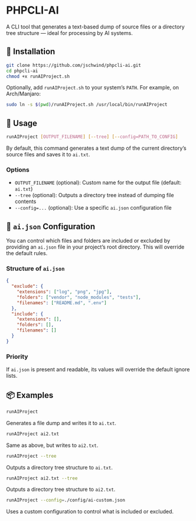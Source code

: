 # PHPCLI-AI

A CLI tool that generates a text-based dump of source files or a directory tree structure — ideal for processing by AI systems.

## 🔧 Installation

```bash
git clone https://github.com/jschwind/phpcli-ai.git
cd phpcli-ai
chmod +x runAIProject.sh
```

Optionally, add `runAIProject.sh` to your system’s `PATH`. For example, on Arch/Manjaro:

```bash
sudo ln -s $(pwd)/runAIProject.sh /usr/local/bin/runAIProject
```

## 🚀 Usage

```bash
runAIProject [OUTPUT_FILENAME] [--tree] [--config=PATH_TO_CONFIG]
```

By default, this command generates a text dump of the current directory’s source files and saves it to `ai.txt`.

### Options

* `OUTPUT_FILENAME` (optional): Custom name for the output file (default: `ai.txt`)
* `--tree` (optional): Outputs a directory tree instead of dumping file contents
* `--config=...` (optional): Use a specific `ai.json` configuration file

## 🧠 `ai.json` Configuration

You can control which files and folders are included or excluded by providing an `ai.json` file in your project’s root directory. This will override the default rules.

### Structure of `ai.json`

```json
{
  "exclude": {
    "extensions": ["log", "png", "jpg"],
    "folders": ["vendor", "node_modules", "tests"],
    "filenames": ["README.md", ".env"]
  },
  "include": {
    "extensions": [],
    "folders": [],
    "filenames": []
  }
}
```

### Priority

If `ai.json` is present and readable, its values will override the default ignore lists.

## 📦 Examples

```bash
runAIProject
```

Generates a file dump and writes it to `ai.txt`.

```bash
runAIProject ai2.txt
```

Same as above, but writes to `ai2.txt`.

```bash
runAIProject --tree
```

Outputs a directory tree structure to `ai.txt`.

```bash
runAIProject ai2.txt --tree
```

Outputs a directory tree structure to `ai2.txt`.

```bash
runAIProject --config=./config/ai-custom.json
```

Uses a custom configuration to control what is included or excluded.